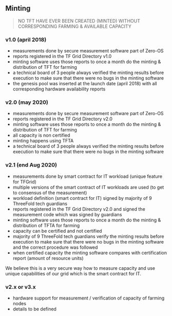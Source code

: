 ## Minting 

 > NO TFT HAVE EVER BEEN CREATED (MINTED) WITHOUT CORRESPONDING FARMING & AVAILABLE CAPACITY

### v1.0 (april 2018)

- measurements done by secure measurement software part of Zero-OS
- reports registered in the TF Grid Directory v1.0
- minting software uses those reports to once a month do the minting & distribution of TFT for farming
- a technical board of 3 people always verified the minting results before execution to make sure that there were no bugs in the minting software
- the genesis pool was inserted at the launch date (april 2018) with all corresponding hardware availability reports
 
 ### v2.0 (may 2020)
 
- measurements done by secure measurement software part of Zero-OS
- reports registered in the TF Grid Directory v2.0 
- minting software uses those reports to once a month do the minting & distribution of TFT for farming
- all capacity is non certified
- minting happens using TFTA
- a technical board of 3 people always verified the minting results before execution to make sure that there were no bugs in the minting software
 
 ### v2.1 (end Aug 2020)
 
- measurements done by smart contract for IT workload (unique feature for TFGrid)
- multiple versions of the smart contract of IT workloads are used (to get to consensus of the measurement)
- workload definition (smart contract for IT) signed by majority of 9 ThreeFold tech guardians
- reports registered in the TF Grid Directory v2.0 and signed the measurement code which was signed by guardians
- minting software uses those reports to once a month do the minting & distribution of TFTA for farming
- capacity can be certified and not certified
- majority of 9 ThreeFold tech guardians verify the minting results before execution to make sure that there were no bugs in the minting software and the correct procedure was followed
- when certified capacity the minting software compares with certification report (amount of resource units)

We believe this is a very secure way how to measure capacity and use unique capabilities of our grid which is the smart contract for IT. 

### v2.x or v3.x 

- hardware support for measurement / verification of capacity of farming nodes
- details to be defined
 